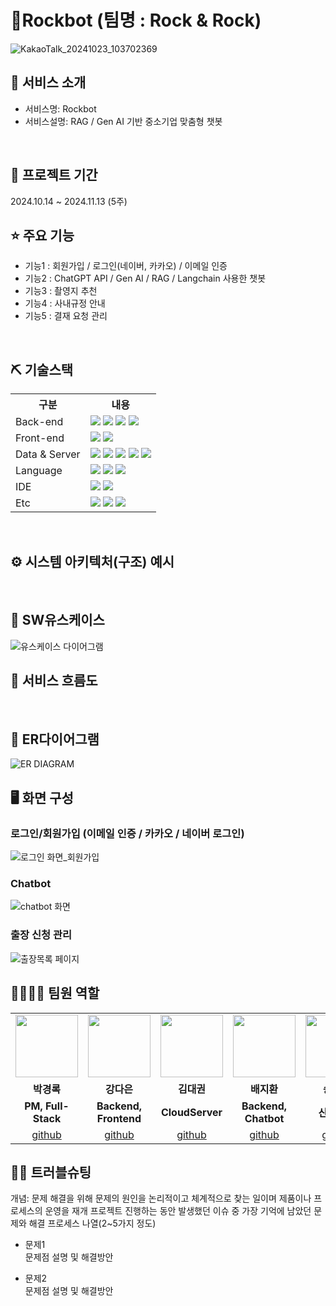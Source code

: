 # 🤖Rockbot (팀명 : Rock & Rock)
![KakaoTalk_20241023_103702369](https://github.com/user-attachments/assets/ea16ca3f-5755-4bae-af91-fa01b51f959c)



## 👀 서비스 소개
* 서비스명: Rockbot
* 서비스설명: RAG / Gen AI 기반 중소기업 맞춤형 챗봇
<br>

## 📅 프로젝트 기간
2024.10.14 ~ 2024.11.13 (5주)
<br>

## ⭐ 주요 기능
* 기능1 : 회원가입 / 로그인(네이버, 카카오) / 이메일 인증
* 기능2 : ChatGPT API / Gen AI / RAG / Langchain 사용한 챗봇
* 기능3 : 촬영지 추천
* 기능4 : 사내규정 안내
* 기능5 : 결재 요청 관리
<br>

## ⛏ 기술스택
<table>
    <tr>
        <th>구분</th>
        <th>내용</th>
    </tr>
    <tr>
        <td>Back-end</td>
        <td>
            <img src="https://img.shields.io/badge/Spring Boot-6DB33F?style=for-the-badge&logo=Spring Boot&logoColor=white"/>
            <img src="https://img.shields.io/badge/Java-007396?style=for-the-badge&logo=java&logoColor=white"/> 
            <img src="https://img.shields.io/badge/Flask-000000?style=for-the-badge&logo=Flask&logoColor=white"/>
            <img src="https://img.shields.io/badge/Jwt-000000?style=for-the-badge&logo=JSONWebTokens&logoColor=white">
        </td>
    </tr>
    <tr>
        <td>Front-end</td>
        <td>
            <img src="https://img.shields.io/badge/React-61DAFB?style=for-the-badge&logo=React&logoColor=black">
            <img src="https://img.shields.io/badge/Node.js-339933?style=for-the-badge&logo=Node.js&logoColor=white"/> 
        </td>
    </tr>
    <tr>
        <td>Data & Server</td>
        <td>
            <img src="https://img.shields.io/badge/MySQL-4479A1?style=for-the-badge&logo=MySQL&logoColor=white"/> 
            <img src="https://img.shields.io/badge/Apache Tomcat 9.0-D22128?style=for-the-badge&logo=Apache Tomcat&logoColor=white"/> 
            <img src="https://img.shields.io/badge/Axios-007CE2?style=for-the-badge&logo=axios&logoColor=white" >
            <img src="https://img.shields.io/badge/Anaconda-44A833?style=for-the-badge&logo=Anaconda&logoColor=white"/>
            <img src="https://img.shields.io/badge/NGINX-009639?style=for-the-badge&logo=NGINX&logoColor=white"/> 
        </td>
    </tr>
    <tr>
        <td>Language</td>
        <td>
            <img src="https://img.shields.io/badge/Python-3776AB?style=for-the-badge&logo=Python&logoColor=white"/> 
            <img src="https://img.shields.io/badge/javascript-F7DF1E?style=for-the-badge&logo=javascript&logoColor=black">
            <img src="https://img.shields.io/badge/Java-007396?style=for-the-badge&logo=java&logoColor=white"/> 
        </td>
    </tr>
    <tr>
        <td>IDE</td>
        <td>
            <img src="https://img.shields.io/badge/Eclipse-2C2255?style=for-the-badge&logo=Eclipse&logoColor=white"/>
            <img src="https://img.shields.io/badge/VSCode-007ACC?style=for-the-adge&logo=VisualStudioCode&logoColor=white"/>
        </td>
    </tr>
    <tr>
        <td>Etc</td>
        <td>
            <img src="https://img.shields.io/badge/Git-F05032?style=for-the-badge&logo=Git&logoColor=white"/>
            <img src="https://img.shields.io/badge/GitHub-181717?style=for-the-badge&logo=GitHub&logoColor=white"/>
            <img src="https://img.shields.io/badge/Docker-2496ED?style=for-the-badge&logo=docker&logoColor=white">
        </td>
    </tr>
</table>


<br>

## ⚙ 시스템 아키텍처(구조) 예시 
<br>

## 📌 SW유스케이스
![유스케이스 다이어그램](https://github.com/user-attachments/assets/bc4ed772-0e66-4af4-8d79-d0d14954a6b3)
<br>

## 📌 서비스 흐름도
<br>

## 📌 ER다이어그램
![ER DIAGRAM](https://github.com/user-attachments/assets/66d4eeb9-996f-4264-8816-4bc4227bd390)
<br>

## 🖥 화면 구성

### 로그인/회원가입 (이메일 인증 / 카카오 / 네이버 로그인)
![로그인 화면_회원가입](https://github.com/user-attachments/assets/dfabf8e8-9838-4f80-8b3d-3e0396b694b2)
<br>

### Chatbot
![chatbot 화면](https://github.com/user-attachments/assets/a8c00a4d-df3e-4e7e-ae16-63ab1a58a070)
<br>

### 출장 신청 관리
![출장목록 페이지](https://github.com/user-attachments/assets/cd3ebc12-c9c9-4544-b344-9856a611aec4)
<br>

## 👨‍👩‍👦‍👦 팀원 역할
<table>
  <tr>
    <td align="center"><img src="https://item.kakaocdn.net/do/fd49574de6581aa2a91d82ff6adb6c0115b3f4e3c2033bfd702a321ec6eda72c" width="100" height="100"/></td>
    <td align="center"><img src="https://mb.ntdtv.kr/assets/uploads/2019/01/Screen-Shot-2019-01-08-at-4.31.55-PM-e1546932545978.png" width="100" height="100"/></td>
    <td align="center"><img src="https://mblogthumb-phinf.pstatic.net/20160127_177/krazymouse_1453865104404DjQIi_PNG/%C4%AB%C4%AB%BF%C0%C7%C1%B7%BB%C1%EE_%B6%F3%C0%CC%BE%F0.png?type=w2" width="100" height="100"/></td>
    <td align="center"><img src="https://i.pinimg.com/236x/ed/bb/53/edbb53d4f6dd710431c1140551404af9.jpg" width="100" height="100"/></td>
    <td align="center"><img src="https://pbs.twimg.com/media/B-n6uPYUUAAZSUx.png" width="100" height="100"/></td>
    <td align="center"><img src="https://pbs.twimg.com/media/B-n6uPYUUAAZSUx.png" width="100" height="100"/></td>
  </tr>
  <tr>
    <td align="center"><strong>박경록</strong></td>
    <td align="center"><strong>강다은</strong></td>
    <td align="center"><strong>김대권</strong></td>
    <td align="center"><strong>배지환</strong></td>
    <td align="center"><strong>송현주</strong></td>
    <td align="center"><strong>이영환</strong></td>
  </tr>
  <tr>
    <td align="center"><b>PM, Full-Stack</b></td>
    <td align="center"><b>Backend, Frontend</b></td>
    <td align="center"><b>CloudServer</b></td>
    <td align="center"><b>Backend, Chatbot</b></td>
    <td align="center"><b>산출문서</b></td>
    <td align="center"><b>DB</b></td>
  </tr>
  <tr>
    <td align="center"><a href="https://github.com/자신의username작성해주세요" target='_blank'>github</a></td>
    <td align="center"><a href="https://github.com/자신의username작성해주세요" target='_blank'>github</a></td>
    <td align="center"><a href="https://github.com/자신의username작성해주세요" target='_blank'>github</a></td>
    <td align="center"><a href="https://github.com/자신의username작성해주세요" target='_blank'>github</a></td>
    <td align="center"><a href="https://github.com/자신의username작성해주세요" target='_blank'>github</a></td>
    <td align="center"><a href="https://github.com/자신의username작성해주세요" target='_blank'>github</a></td>
  </tr>
</table>

## 🤾‍♂️ 트러블슈팅
개념: 문제 해결을 위해 문제의 원인을 논리적이고 체계적으로 찾는 일이며 제품이나 프로세스의 운영을 재개
프로젝트 진행하는 동안 발생했던 이슈 중 가장 기억에 남았던 문제와 해결 프로세스 나열(2~5가지 정도)
  
* 문제1<br>
 문제점 설명 및 해결방안
 
* 문제2<br>
 문제점 설명 및 해결방안
